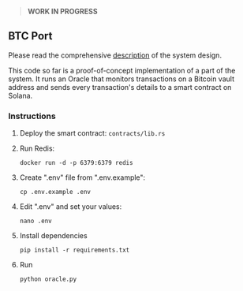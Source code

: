 > **WORK IN PROGRESS**

## BTC Port

Please read the comprehensive [description](docs/Description.md) of the system design.

This code so far is a proof-of-concept implementation of a part of the system. It runs an Oracle that monitors transactions on a Bitcoin vault address and sends every transaction's details to a smart contract on Solana.

### Instructions

1. Deploy the smart contract: `contracts/lib.rs`

1. Run Redis:

    ```shell
    docker run -d -p 6379:6379 redis
    ```

1. Create ".env" file from ".env.example":

    ```shell
    cp .env.example .env
    ```

1. Edit ".env" and set your values:

    ```shell
    nano .env
    ```

1. Install dependencies

    ```shell
    pip install -r requirements.txt
    ```

1. Run

    ```shell
    python oracle.py
    ```
